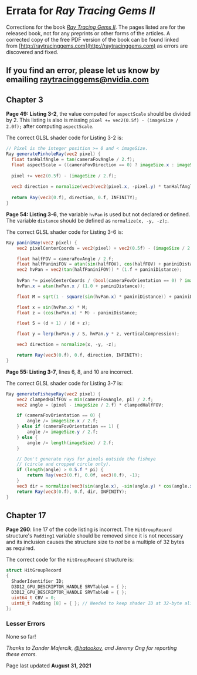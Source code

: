 # Errata for _Ray Tracing Gems II_

Corrections for the book [_Ray Tracing Gems II_](http://raytracinggems.com). The pages listed are for the released book, not for any preprints or other forms of the articles. A corrected copy of the free PDF version of the book can be found linked from [http://raytracinggems.com](http://raytracinggems.com) as errors are discovered and fixed.

## If you find an error, please let us know by emailing [raytracinggems@nvidia.com](mailto:raytracinggems@nvidia.com)

## Chapter 3

**Page 49: Listing 3-2**, the value computed for ```aspectScale``` should be divided by 2. This listing is also is missing ```pixel += vec2(0.5f) - (imageSize / 2.0f);``` after computing ```aspectScale```.

The correct GLSL shader code for Listing 3-2 is:
```GLSL
// Pixel is the integer position >= 0 and < imageSize.
Ray generatePinholeRay(vec2 pixel) {
  float tanHalfAngle = tan(cameraFovAngle / 2.f);
  float aspectScale = ((cameraFovDirection == 0) ? imageSize.x : imageSize.y) / 2.f;
  
  pixel += vec2(0.5f) - (imageSize / 2.f);
  
  vec3 direction = normalize(vec3(vec2(pixel.x, -pixel.y) * tanHalfAngle / aspectScale, -1));
  
  return Ray(vec3(0.f), direction, 0.f, INFINITY);
}
```

**Page 54: Listing 3-6**, the variable ```hvPan``` is used but not declared or defined. The variable ```distance``` should be defined as ```normalize(x, -y, -z);```.

The correct GLSL shader code for Listing 3-6 is:
```GLSL
Ray paniniRay(vec2 pixel) {
    vec2 pixelCenterCoords = vec2(pixel) + vec2(0.5f) - (imageSize / 2.f);

    float halfFOV = cameraFovAngle / 2.f;
    float halfPaniniFOV = atan(sin(halfFOV), cos(halfFOV) + paniniDistance);
    vec2 hvPan = vec2(tan(halfPaniniFOV)) * (1.f + paniniDistance); 
    
    hvPan *= pixelCenterCoords / (bool(cameraFovOrientation == 0) ? imageSize.x : imageSize.y);
    hvPan.x = atan(hvPan.x / (1.0 + paniniDistance));

    float M = sqrt(1 - square(sin(hvPan.x) * paniniDistance)) + paniniDistance * cos(hvPan.x);

    float x = sin(hvPan.x) * M;
    float z = (cos(hvPan.x) * M) - paniniDistance;

    float S = (d + 1) / (d + z);

    float y = lerp(hvPan.y / S, hvPan.y * z, verticalCompression);

    vec3 direction = normalize(x, -y, -z);

    return Ray(vec3(0.f), 0.f, direction, INFINITY);
}
```

**Page 55: Listing 3-7**, lines 6, 8, and 10 are incorrect.

The correct GLSL shader code for Listing 3-7 is:
```GLSL
Ray generateFisheyeRay(vec2 pixel) {
    vec2 clampedHalfFOV = min(cameraFovAngle, pi) / 2.f;
    vec2 angle = (pixel - imageSize / 2.f) * clampedHalfFOV;

    if (cameraFovOrientation == 0) {
        angle /= imageSize.x / 2.f;
    } else if (cameraFovOrientation == 1) {
        angle /= imageSize.y / 2.f;
    } else {
        angle /= length(imageSize) / 2.f;
    }

    // Don't generate rays for pixels outside the fisheye
    // (circle and cropped circle only).
    if (length(angle) > 0.5.f * pi) {
        return Ray(vec3(0.f), 0.0f, vec3(0.f), -1);
    }
    vec3 dir = normalize(vec3(sin(angle.x), -sin(angle.y) * cos(angle.x), -cos(angle.x) * cos(angle.y)));
    return Ray(vec3(0.f), 0.f, dir, INFINITY);
}
```

## Chapter 17

**Page 260**: line 17 of the code listing is incorrect. The ```HitGroupRecord``` structure's ```Padding1``` variable should be removed since it is not necessary and its inclusion causes the structure size to *not* be a multiple of 32 bytes as required.

The correct code for the ```HitGroupRecord``` structure is:
```C++
struct HitGroupRecord
{
  ShaderIdentifier ID;
  D3D12_GPU_DESCRIPTOR_HANDLE SRVTableA = { };
  D3D12_GPU_DESCRIPTOR_HANDLE SRVTableB = { };
  uint64_t CBV = 0;
  uint8_t Padding [8] = { }; // Needed to keep shader ID at 32-byte alignment
};
```

### Lesser Errors

None so far!

_Thanks to Zander Majercik, [@hatookov](https://twitter.com/hatookov), and Jeremy Ong for reporting these errors._

Page last updated **August 31, 2021**
